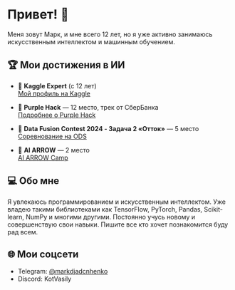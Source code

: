 # Привет! 👋

Меня зовут Марк, и мне всего 12 лет, но я уже активно занимаюсь искусственным интеллектом и машинным обучением. 

## 🏆 Мои достижения в ИИ

- 🥇 **Kaggle Expert** (с 12 лет)  
  [Мой профиль на Kaggle](https://www.kaggle.com/markdjadchenko)
  
- 🥉 **Purple Hack** — 12 место, трек от СберБанка  
  [Подробнее о Purple Hack](https://www.xn--80aa3anexr8c.xn--p1acf/tpost/pctljuf4n1-it-purple-hack)
  
- 🏅 **Data Fusion Contest 2024 - Задача 2 «Отток»** — 5 место  
  [Соревнование на ODS](https://ods.ai/competitions/data-fusion2024-churn)
  
- 🥈 **AI ARROW** — 2 место  
  [AI ARROW Camp](https://ai-arrow-camp.com/)

## 💻 Обо мне

Я увлекаюсь программированием и искусственным интеллектом. Уже владею такими библиотеками как TensorFlow, PyTorch, Pandas, Scikit-learn, NumPy и многими другими. Постоянно учусь новому и совершенствую свои навыки. Пишите все кто хочет познакомится буду рад всем.

## 🌐 Мои соцсети

- Telegram: [@markdjadcnhenko](https://t.me/markdjadcnhenko)  
- Discord: KotVasily

